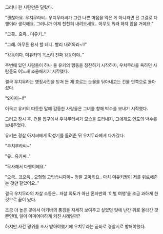 그러나 한 사람만은 달랐다.

"괜찮아요. 우치무라씨.. 우치무라씨가 그런 나쁜 마음을 먹은 게 아니라면 전 그걸로 다행이라 생각해요. 그러니까 이제 천천히 내려오세요.. 아무도 뭐라 하지 않을 거예요."

"크흑.. 으윽.. 미유키.."

"그래. 아무튼 용서 할 테니. 빨리 내려와라~!!"

"감동이다. 미유키의 목소리 진짜 감동이야.." 

주변에 있던 사람들이 하나 둘 유키의 행동을 칭찬하기 시작하자, 우치무라를 욕하던 사람들도 어느새 조용해지기 시작했다.

결국 우치무라는 영정사진을 받쳐 든 채 흐르는 눈물을 닦아내고는 건물 안쪽으로 돌아섰다.

"와아아~!!"

이윽고 유키의 따듯한 말에 감동한 사람들은 그녀를 향해 박수를 보내기 시작했다.

그리고 잠시 후. 건물 입구에서 우치무라씨가 모습을 드러내자, 그에게도 안도의 박수를 보내주었다.

유키는 경찰 아저씨에게 확성기를 돌려준 뒤 우치무라에게 다가갔다.

"우치무라씨~"

"유.. 유키씨.."

"무사해서 다행이에요."

"으극.. 끄으윽.. 으헝헝 고맙습니다아~ 정말 고마워요.. 마치 미유키쨩이 저를 위로해준는 것만 같았어요.."

결국 우치무라의 자살 소동은.. 자살 의도가 아닌 혼자만의 '이별 여행'을 조금 과하게 한 것으로 끝이 났다.

조금 더 높은 곳에서 아키바의 풍경을 자세히 보여주고 싶었던 탓에 난간 위로 올라간 것뿐인데, 일이 어마어마하게 커진 사례랄까?

하지만 사건 경위를 조사 받아야했기에 우치무라는 곧바로 경찰서로 향해야했다.